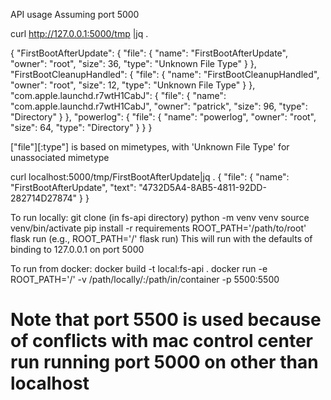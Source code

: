 API usage
Assuming port 5000

curl http://127.0.0.1:5000/tmp |jq .

{
  "FirstBootAfterUpdate": {
    "file": {
      "name": "FirstBootAfterUpdate",
      "owner": "root",
      "size": 36,
      "type": "Unknown File Type"
    }
  },
  "FirstBootCleanupHandled": {
    "file": {
      "name": "FirstBootCleanupHandled",
      "owner": "root",
      "size": 12,
      "type": "Unknown File Type"
    }
  },
  "com.apple.launchd.r7wtH1CabJ": {
    "file": {
      "name": "com.apple.launchd.r7wtH1CabJ",
      "owner": "patrick",
      "size": 96,
      "type": "Directory"
    }
  },
  "powerlog": {
    "file": {
      "name": "powerlog",
      "owner": "root",
      "size": 64,
      "type": "Directory"
    }
  }
}

["file"][:type"] is based on mimetypes, with 'Unknown File Type' for unassociated mimetype

curl localhost:5000/tmp/FirstBootAfterUpdate|jq .
{
  "file": {
    "name": "FirstBootAfterUpdate",
    "text": "4732D5A4-8AB5-4811-92DD-282714D27874"
  }
}

To run locally:
git clone
(in fs-api directory) python -m venv venv
source venv/bin/activate
pip install -r requirements
ROOT_PATH='/path/to/root' flask run
(e.g., ROOT_PATH='/' flask run)
This will run with the defaults of binding to 127.0.0.1 on port 5000

To run from docker:
docker build -t local:fs-api .
docker run -e ROOT_PATH='/' -v /path/locally/:/path/in/container -p 5500:5500
# Note that port 5500 is used because of conflicts with mac control center run running port 5000 on other than localhost
